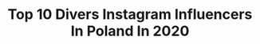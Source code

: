 ---
title: Top 10 Divers Instagram Influencers In Poland In 2020
description: >-
  Find top divers Instagram influencers in Poland in 2020. Most popular hashtags: #diverse #photoday #crazy #mirror.
platform: Instagram
profiles:
  - username: "nylaa_a"
    fullname: >-
      Natalia Lewandowska🌸
    location: "Poland"
    followers: 33609
    engagement: 1072
    commentsToLikes: 0.016966
    id: ck8t0dcalronv0j78dt7aq6yk
    verified: false
    hashtags: "#hipop, #fundacjaorlen, #mermaid, #grze"
  - username: "lifein20kg"
    fullname: >-
      Martyna Skura || Scuba Diving
    location: "Poland"
    followers: 29958
    engagement: 198
    commentsToLikes: 0.061676
    id: ck6toduigdicp0j719wan070l
    verified: false
    hashtags: "#dzienziemi2020, #hotdrzewochallenge, #niece, #love"
  - username: "jesusothers"
    fullname: >-
      María Jesús Sothers Arregui
    location: "Poland"
    followers: 67610
    engagement: 430
    commentsToLikes: 0.010143
    id: ck135qt2j2s500i19w51x4lwq
    verified: false
    hashtags: "#bcn"
  - username: "jnivx"
    fullname: >-
      Nikola Juszczak
    location: "Poland"
    followers: 29246
    engagement: 1324
    commentsToLikes: 0.018936
    id: ck1381vnoe3pg0i19fo4ibn5t
    verified: false
    hashtags: "#energylandia, #diversesystem, #aliexpress, #sourinfernals"
  - username: "stawikowska_"
    fullname: >-
      𝓜𝓪𝓻𝓽𝓪 𝓢𝓽𝓪𝔀𝓲𝓴𝓸𝔀𝓼𝓴𝓪🦋
    location: "Poland"
    followers: 10273
    engagement: 1210
    commentsToLikes: 0.021441
    id: ck0twpa5ig9qy0i19pyqdnwqc
    verified: false
    hashtags: "#shorthair, #newhairstyle, #crazy, #365days"
  - username: "amelia_roman_official"
    fullname: >-
      Amelia Roman
    location: "Poland"
    followers: 55124
    engagement: 378
    commentsToLikes: 0.020457
    id: ck6todh1cdgmg0j713eoo6cpo
    verified: false
    hashtags: "#crazy, #travel, #mycity, #wedding"
  - username: "yoczook"
    fullname: >-
      Łukasz ,,Yoczook” Walaszek
    location: "Poland"
    followers: 323913
    engagement: 198
    commentsToLikes: 0.005903
    id: ck13d4y8u3pl50i19x92pbqjg
    verified: false
    hashtags: "#graffiti, #ad, #instagood, #book"
  - username: "patrykhilton"
    fullname: >-
      Patryk Hilton
    location: "Poland"
    followers: 75925
    engagement: 200
    commentsToLikes: 0.009777
    id: ck6tp7b53i84s0j71pun023h2
    verified: false
    hashtags: "#godsavethequeen, #boldlines, #kosmos, #plantlife"
  - username: "m_glowacki_"
    fullname: >-
      Marcin Głowacki 🇵🇱
    location: "Poland"
    followers: 15728
    engagement: 597
    commentsToLikes: 0.011468
    id: ck15ty0ypkgml0i19xos9ndop
    verified: false
    hashtags: "#competition, #stuntrider, #scorpionexhsust, #ebcbrakes"
  - username: "oskarkaczmarczyk6"
    fullname: >-
      Oskar Kaczmarczyk #6
    location: "Poland"
    followers: 11137
    engagement: 753
    commentsToLikes: 0.003091
    id: ck5chv759rj500i11ay9ftgfa
    verified: false
    hashtags: "#hardenduro, #whatisextremeforyou, #youtube, #olekmotocykle"
---